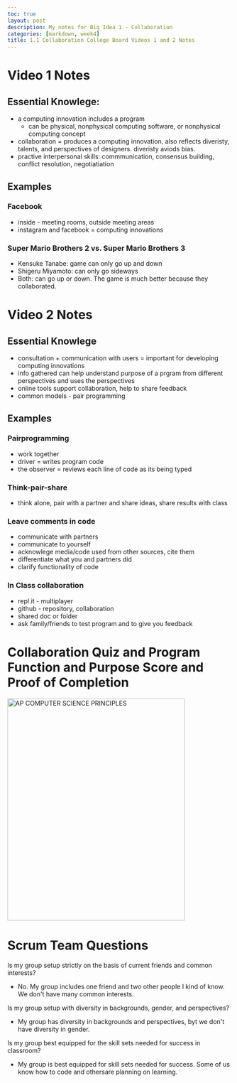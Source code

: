 ```yaml
---
toc: true
layout: post
description: My notes for Big Idea 1 - Collaboration
categories: [markdown, week4]
title: 1.1 Collaboration College Board Videos 1 and 2 Notes
---
```


# Video 1 Notes
## Essential Knowlege: 
- a computing innovation includes a program
    - can be physical, nonphysical computing software, or nonphysical computing concept 
- collaboration = produces a computing innovation. also reflects diveristy, talents, and perspectives of designers. diveristy aviods bias. 
- practive interpersonal skills: commmunication, consensus building, conflict resolution, negotiatiation

## Examples
### Facebook
- inside - meeting rooms, outside meeting areas
- instagram and facebook = computing innovations

### Super Mario Brothers 2 vs. Super Mario Brothers 3 
- Kensuke Tanabe: game can only go up and down
- Shigeru Miyamoto: can only go sideways 
- Both: can go up or down. The game is much better because they collaborated. 

# Video 2 Notes
## Essential Knowlege 
- consultation + communication with users = important for developing computing innovations
- info gathered can help understand purpose of a prgram from different perspectives and uses the perspectives
- online tools support collaboration, help to share feedback 
- common models - pair programming

## Examples
### Pairprogramming 
- work together
- driver = writes program code
- the observer = reviews each line of code as its being typed 

### Think-pair-share
- think alone, pair with a partner and share ideas, share results with class

### Leave comments in code
- communicate with partners 
- communicate to yourself
- acknowlege media/code used from other sources, cite them
- differentiate what you and partners did
- clarify functionality of code

### In Class collaboration
- repl.it - multiplayer
- github - repository, collaboration
- shared doc or folder
- ask family/friends to test program and to give you feedback 

# Collaboration Quiz and Program Function and Purpose Score and Proof of Completion
<img src="{{site.baseurl}}/images/10.png" alt="AP COMPUTER SCIENCE PRINCIPLES" width="400" height="500">

# Scrum Team Questions
Is my group setup strictly on the basis of current friends and common interests?
- No. My group includes one friend and two other people I kind of know. We don't have many common interests. 

Is my group setup with diversity in backgrounds, gender, and perspectives? 
- My group has diversity in backgrounds and perspectives, byt we don't have diversity in gender. 

Is my group best equipped for the skill sets needed for success in classroom? 
- My group is best equipped for skill sets needed for success. Some of us know how to code and othersare planning on learning. 